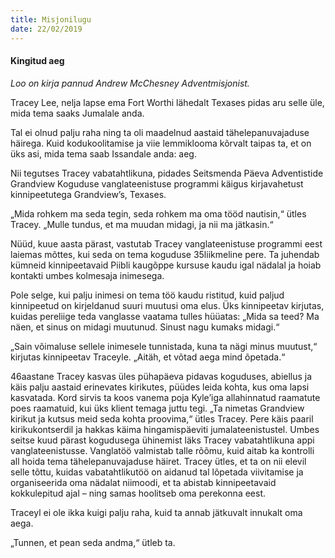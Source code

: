 ```yaml
---
title: Misjonilugu
date: 22/02/2019
---
```


#### Kingitud aeg

_Loo on kirja pannud Andrew McChesney Adventmisjonist._

Tracey Lee, nelja lapse ema Fort Worthi lähedalt Texases pidas aru selle üle, mida tema saaks Jumalale anda.

Tal ei olnud palju raha ning ta oli maadelnud aastaid tähelepanuvajaduse häirega. Kuid  kodukoolitamise ja viie lemmiklooma kõrvalt taipas ta, et on üks asi, mida tema saab Issandale anda: aeg.

Nii tegutses Tracey vabatahtlikuna, pidades Seitsmenda Päeva Adventistide Grandview Koguduse vanglateenistuse programmi käigus kirjavahetust kinnipeetutega Grandview’s, Texases.

„Mida rohkem ma seda tegin, seda rohkem ma oma tööd nautisin,“ ütles Tracey. „Mulle tundus, et ma muudan midagi, ja nii ma jätkasin.“

Nüüd, kuue aasta pärast, vastutab Tracey vanglateenistuse programmi eest laiemas mõttes, kui seda on tema koguduse 35liikmeline pere. Ta juhendab kümneid kinnipeetavaid Piibli kaugõppe kursuse kaudu igal nädalal ja hoiab kontakti umbes kolmesaja inimesega.

Pole selge, kui palju inimesi on tema töö kaudu ristitud, kuid paljud kinnipeetud on kirjeldanud suuri muutusi oma elus. Üks kinnipeetav kirjutas, kuidas pereliige teda vanglasse vaatama tulles hüüatas: „Mida sa teed? Ma näen, et sinus on midagi muutunud. Sinust nagu kumaks midagi.“

„Sain võimaluse sellele inimesele tunnistada, kuna ta nägi minus muutust,“ kirjutas kinnipeetav Traceyle. „Aitäh, et võtad aega mind õpetada.“

46aastane Tracey kasvas üles pühapäeva pidavas koguduses, abiellus ja käis palju aastaid erinevates kirikutes, püüdes leida kohta, kus oma lapsi kasvatada. Kord sirvis ta koos vanema poja Kyle’iga allahinnatud raamatute poes raamatuid, kui üks klient temaga juttu tegi. „Ta nimetas Grandview kirikut ja kutsus meid seda kohta proovima,“ ütles Tracey. Pere käis paaril kirikukontserdil ja hakkas käima hingamispäeviti jumalateenistustel. Umbes seitse kuud pärast kogudusega ühinemist läks Tracey vabatahtlikuna appi vanglateenistusse. Vanglatöö valmistab talle rõõmu, kuid aitab ka kontrolli all hoida tema tähelepanuvajaduse häiret. Tracey ütles, et ta on nii elevil selle tõttu, kuidas vabatahtlikutöö on aidanud tal lõpetada viivitamise ja organiseerida oma nädalat niimoodi, et ta abistab kinnipeetavaid kokkulepitud ajal – ning samas hoolitseb oma perekonna eest.

Traceyl ei ole ikka kuigi palju raha, kuid ta annab jätkuvalt innukalt oma aega.

„Tunnen, et pean seda andma,“ ütleb ta.